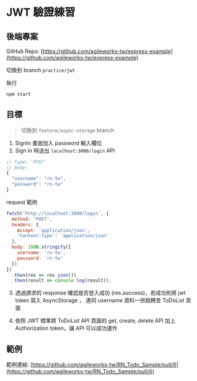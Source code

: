 # JWT 驗證練習

## 後端專案

GitHub Repo: [https://github.com/agileworks-tw/express-example](https://github.com/agileworks-tw/express-example)

切換到 branch `practice/jwt`

執行

```bash
npm start
```

## 目標

> 切換到 `feature/async-storage` branch

1. SignIn 畫面加入 password 輸入欄位
2. Sign in 時送出 `localhost:3000/login` API

  ```js
  // type: 'POST'
  // body:
  {
    "username": "rn-tw",
    "password": "rn-tw"
  }
  ```

  request 範例

  ```js
  fetch('http://localhost:3000/login', {
    method: 'POST',
    headers: {
      Accept: 'application/json',
      'Content-Type': 'application/json'
    },
    body: JSON.stringify({
      username: 'rn-tw',
      password: 'rn-tw'
    })
  })
    .then(res => res.json())
    .then(result => console.log(result));
  ```
3. 透過請求的 response 確認是否登入成功  (res.success)，若成功則將 jwt token 寫入 AsyncStorage ， 連同 username 資料一併跳轉至 ToDoList 頁面

4. 依照 JWT 標準將 ToDoList API 頁面的 get, create, delete API 加上 Authorization token，讓 API 可以成功運作

## 範例

範例連結: [https://github.com/agileworks-tw/RN_Todo_Sample/pull/6](https://github.com/agileworks-tw/RN_Todo_Sample/pull/6)
